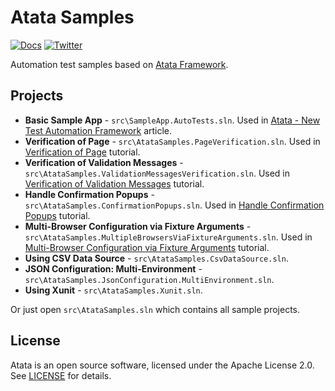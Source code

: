 # Atata Samples

[![Docs](https://img.shields.io/badge/docs-Atata_Framework-orange.svg)](https://atata-framework.github.io/)
[![Twitter](https://img.shields.io/badge/follow-@AtataFramework-blue.svg)](https://twitter.com/AtataFramework)

Automation test samples based on [Atata Framework](https://atata-framework.github.io/).

## Projects

- **Basic Sample App** - `src\SampleApp.AutoTests.sln`.
  Used in [Atata - New Test Automation Framework](https://www.codeproject.com/Articles/1158365/Atata-New-Test-Automation-Framework) article.
- **Verification of Page** - `src\AtataSamples.PageVerification.sln`.
  Used in [Verification of Page](https://atata-framework.github.io/tutorials/verification-of-page/) tutorial.
- **Verification of Validation Messages** - `src\AtataSamples.ValidationMessagesVerification.sln`.
  Used in [Verification of Validation Messages](https://atata-framework.github.io/tutorials/verification-of-validation-messages/) tutorial.
- **Handle Confirmation Popups** - `src\AtataSamples.ConfirmationPopups.sln`.
  Used in [Handle Confirmation Popups](https://atata-framework.github.io/tutorials/handle-confirmation-popups/) tutorial.
- **Multi-Browser Configuration via Fixture Arguments** - `src\AtataSamples.MultipleBrowsersViaFixtureArguments.sln`.
  Used in [Multi-Browser Configuration via Fixture Arguments](https://atata-framework.github.io/tutorials/multi-browser-configuration-via-fixture-arguments/) tutorial.
- **Using CSV Data Source** - `src\AtataSamples.CsvDataSource.sln`.
- **JSON Configuration: Multi-Environment** - `src\AtataSamples.JsonConfiguration.MultiEnvironment.sln`.
- **Using Xunit** - `src\AtataSamples.Xunit.sln`.

Or just open `src\AtataSamples.sln` which contains all sample projects.

## License

Atata is an open source software, licensed under the Apache License 2.0. See [LICENSE](LICENSE) for details.